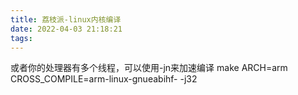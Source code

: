 ```yaml
---
title: 荔枝派-linux内核编译
date: 2022-04-03 21:18:21
tags:
---
```


或者你的处理器有多个线程，可以使用-jn来加速编译
make ARCH=arm CROSS_COMPILE=arm-linux-gnueabihf- -j32

